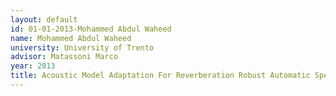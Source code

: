 ```yaml
---
layout: default 
id: 01-01-2013-Mohammed Abdul Waheed
name: Mohammed Abdul Waheed
university: University of Trento
advisor: Matassoni Marco
year: 2013
title: Acoustic Model Adaptation For Reverberation Robust Automatic Speech Recognition
---
```

